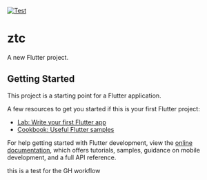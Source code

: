 [![Test](https://github.com/ciriti/ZTC/actions/workflows/ci.yml/badge.svg)](https://github.com/ciriti/ZTC/actions/workflows/test.yml)

# ztc

A new Flutter project.

## Getting Started

This project is a starting point for a Flutter application.

A few resources to get you started if this is your first Flutter project:

- [Lab: Write your first Flutter app](https://docs.flutter.dev/get-started/codelab)
- [Cookbook: Useful Flutter samples](https://docs.flutter.dev/cookbook)

For help getting started with Flutter development, view the
[online documentation](https://docs.flutter.dev/), which offers tutorials,
samples, guidance on mobile development, and a full API reference.

this is a test for the GH workflow
